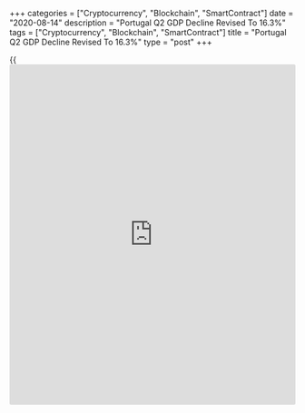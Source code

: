 +++
categories = ["Cryptocurrency", "Blockchain", "SmartContract"]
date = "2020-08-14"
description = "Portugal Q2 GDP Decline Revised To 16.3%"
tags = ["Cryptocurrency", "Blockchain", "SmartContract"]
title = "Portugal Q2 GDP Decline Revised To 16.3%"
type = "post"
+++

{{<iframe id="large-banner" src="https://www.bounty.group/#slide=15.0" width="100%" height="600" scrolling="no" style="border: 0px solid rgb(216, 221, 230); border-radius: 3px;">}}

Portugal's [economy][1] contracted slightly less than initially
estimated, but the rate of decline remained sharp, amid the severe hit
from the coronavirus pandemic, latest figures from Statistics Portugal
showed on Friday.  
  
Gross domestic product fell 16.3 percent year-on-year, which was
initially estimated at 16.5 percent. In the first quarter, the economy
shrank 2.3 percent.  
  
Two consecutive quarters of economic contraction equals to a technical
recession.  
  
Domestic demand made a negative contribution of 11.9 percentage points,
which was far worse than the 1.2 percentage points in the previous
quarter.  
  
This was largely due to the sharp contraction in private consumption and
investment due to the containment measures implemented to battle the
Covid-19.

Negative contribution of external demand worsened to 4.4 percentage
points as exports declined more than imports, due largely to the near
interruption of non-residents tourism, the statistical office said.  
  
On a quarter-on-quarter basis, GDP fell 13.9 percent after a 3.8 percent
drop in the previous quarter. The quarterly decline was initially
estimated as 14.1 percent.

For comments and feedback [contact](https://www.playgroundfx.com/contact/): editorial@rtt[news](https://www.letsplayfx.com/blog/forex-news-website/).com

[Economic News][1]

 **What parts of the world are seeing the best (and worst) economic
performances lately? Click[here][2] to check out our [Econ Scorecard][2]
and find out! See up-to-the-moment [ranking](https://www.playgroundfx.com/blog/crypto-exchange-ranking/)s for the best and worst
performers in [GDP][3], [unemployment rate][4], [inflation][5] and much
more.**

   1. www.rtt[news](https://www.letsplayfx.com/blog/forex-news-website/).com/Content/EconomicNews.aspx
   2. www.rtt[news](https://www.letsplayfx.com/blog/forex-news-website/).com/economic-scorecard/world-rank/PPI/highest-performance.aspx
   3. www.rtt[news](https://www.letsplayfx.com/blog/forex-news-website/).com/economic-scorecard/world-rank/GDP/highest-performance.aspx
   4. www.rtt[news](https://www.letsplayfx.com/blog/forex-news-website/).com/economic-scorecard/world-rank/unemployment-rate/lowest-performance.aspx
   5. www.rtt[news](https://www.letsplayfx.com/blog/forex-news-website/).com/economic-scorecard/world-rank/CPI/highest-performance.aspx